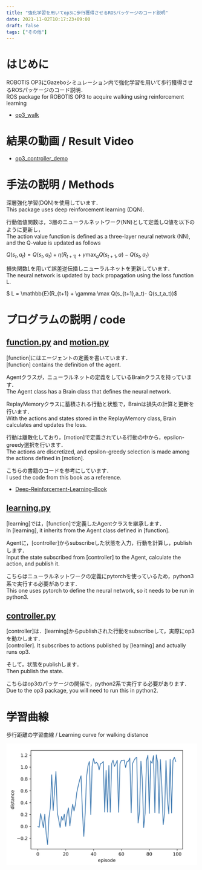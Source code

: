 ```yaml
---
title: "強化学習を用いてop3に歩行獲得させるROSパッケージのコード説明"
date: 2021-11-02T10:17:23+09:00
draft: false
tags: ["その他"] 
---
```

<!--more-->
# はじめに
ROBOTIS OP3にGazeboシミュレーション内で強化学習を用いて歩行獲得させるROSパッケージのコード説明．  
ROS package for ROBOTIS OP3 to acquire walking using reinforcement learning

- [op3_walk](https://github.com/yuhi-sa/op3_walk)

# 結果の動画 / Result Video
- [op3_controller_demo](op3_controller_demo.mp4)

# 手法の説明 / Methods
深層強化学習(DQN)を使用しています．  
This package uses deep reinforcement learning (DQN).  

行動価値関数は，3層のニューラルネットワーク(NN)として定義しQ値を以下のように更新し，  
The action value function is defined as a three-layer neural network (NN), and the Q-value is updated as follows  

$Q(s_t,a_t) = Q(s_t,a_t) + \eta(R_{t+1)} + \gamma \max_a Q(s_{t+1},a) - Q(s_t,a_t)$

損失関数$L$を用いて誤差逆伝播しニューラルネットを更新しています．  
The neural network is updated by back propagation using the loss function L.

$ L = \mathbb{E}(R_{t+1} + \gamma \max Q(s_{t+1},a_t)- Q(s_t,a_t))$

# プログラムの説明 / code
## [function.py](https://github.com/yuhi-sa/op3_walk/blob/main/scripts/function.py) and [motion.py](https://github.com/yuhi-sa/op3_walk/blob/main/scripts/motion.py)

[function]にはエージェントの定義を書いています．  
[function] contains the definition of the agent.  

Agentクラスが，ニューラルネットの定義をしているBrainクラスを持っています．  
The Agent class has a Brain class that defines the neural network.  

ReplayMemoryクラスに蓄積される行動と状態で，Brainは損失の計算と更新を行います．  
With the actions and states stored in the ReplayMemory class, Brain calculates and updates the loss.  

行動は離散化しており，[motion]で定義されている行動の中から，epsilon-greedy選択を行います．  
The actions are discretized, and epsilon-greedy selection is made among the actions defined in [motion].

こちらの書籍のコードを参考にしています．  
I used the code from this book as a reference.
- [Deep-Reinforcement-Learning-Book](https://github.com/YutaroOgawa/Deep-Reinforcement-Learning-Book)

## [learning.py](https://github.com/yuhi-sa/op3_walk/blob/main/scripts/learning.py)

[learning]では，[function]で定義したAgentクラスを継承します．  
In [learning], it inherits from the Agent class defined in [function].  

Agentに，[controller]からsubscribeした状態を入力，行動を計算し，publishします．  
Input the state subscribed from [controller] to the Agent, calculate the action, and publish it.

こちらはニューラルネットワークの定義にpytorchを使っているため，python3系で実行する必要があります．    
This one uses pytorch to define the neural network, so it needs to be run in python3.

## [controller.py](https://github.com/yuhi-sa/op3_walk/blob/main/scripts/controller.py)

[controller]は．[learning]からpublishされた行動をsubscribeして，実際にop3を動かします．  
[controller]. It subscribes to actions published by [learning] and actually runs op3.

そして，状態をpublishします．  
Then publish the state.

こちらはop3のパッケージの関係で，python2系で実行する必要があります．  
Due to the op3 package, you will need to run this in python2.

# 学習曲線
歩行距離の学習曲線 / Learning curve for walking distance

![歩行距離](https://github.com/yuhi-sa/op3_walk/blob/main/docs/learning.png?raw=true)
